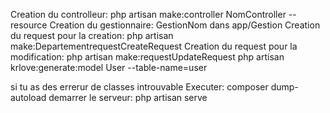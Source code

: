 Creation du controlleur: php artisan make:controller NomController --resource
Creation du gestionnaire: GestionNom dans app/Gestion
Creation du request pour la creation: php artisan make:DepartementrequestCreateRequest
Creation du request pour la modification: php artisan make:requestUpdateRequest
php artisan krlove:generate:model User --table-name=user


si tu as des errerur de classes introuvable Executer: composer dump-autoload 
demarrer le serveur: php artisan serve
